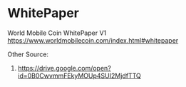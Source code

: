 # WhitePaper
World Mobile Coin WhitePaper V1
https://www.worldmobilecoin.com/index.html#whitepaper

Other Source:
1. https://drive.google.com/open?id=0B0CwvmmFEkyMOUp4SUI2MjdfTTQ
